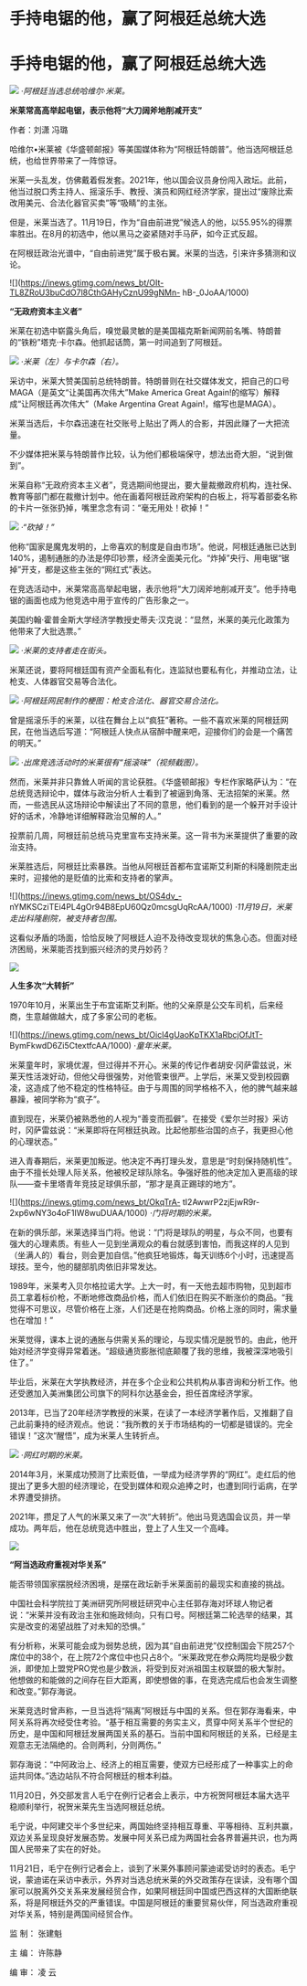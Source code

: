 # 手持电锯的他，赢了阿根廷总统大选

# 手持电锯的他，赢了阿根廷总统大选

![](https://inews.gtimg.com/news_bt/OIbpeIlmKWU1ere32GEjgHfDRiiJDLtsybEaVkLvbnbd0AA/1000)
_·阿根廷当选总统哈维尔·米莱。_

**米莱常高高举起电锯，表示他将“大刀阔斧地削减开支”**

作者：刘潇 冯璐

哈维尔•米莱被《华盛顿邮报》等美国媒体称为“阿根廷特朗普”。他当选阿根廷总统，也给世界带来了一阵惊讶。

米莱一头乱发，仿佛戴着假发套。2021年，他以国会议员身份闯入政坛。此前，他当过脱口秀主持人、摇滚乐手、教授、演员和网红经济学家，提出过“废除比索改用美元、合法化器官买卖”等“吸睛”的主张。

但是，米莱当选了。11月19日，作为“自由前进党”候选人的他，以55.95%的得票率胜出。在8月的初选中，他以黑马之姿紧随对手马萨，如今正式反超。

在阿根廷政治光谱中，“自由前进党”属于极右翼。米莱的当选，引来许多猜测和议论。

![](https://inews.gtimg.com/news_bt/OIt-TL8ZRoU3buCdO7l8CthGAHyCznU99gNMn-
hB-_0JoAA/1000)

**“无政府资本主义者”**

米莱在初选中崭露头角后，嗅觉最灵敏的是美国福克斯新闻网前名嘴、特朗普的“铁粉”塔克·卡尔森。他抓起话筒，第一时间追到了阿根廷。

![](https://inews.gtimg.com/news_bt/OYKe7dUfyNUvf0fpbJx2Gyw1M1pUqdKy7m7kcY8DR9jcoAA/1000)
_·米莱（左）与卡尔森（右）。_

采访中，米莱大赞美国前总统特朗普。特朗普则在社交媒体发文，把自己的口号MAGA（是英文“让美国再次伟大”Make America Great
Again!的缩写）解释成“让阿根廷再次伟大”（Make Argentina Great Again!，缩写也是MAGA）。

米莱当选后，卡尔森迅速在社交账号上贴出了两人的合影，并因此赚了一大把流量。

不少媒体把米莱与特朗普作比较，认为他们都极端保守，想法出奇大胆，“说到做到”。

米莱自称“无政府资本主义者”，竞选期间他提出，要大量裁撤政府机构，连社保、教育等部门都在裁撤计划中。他在画着阿根廷政府架构的白板上，将写着部委名称的卡片一张张扔掉，嘴里念念有词：“毫无用处！砍掉！”

![](https://inews.gtimg.com/news_bt/OZLiCarxCFWo5Zsq8Yn4dz0gcW85P_Z3cy02jooFgKC4MAA/1000)
_·“砍掉！”_

他称“国家是魔鬼发明的，上帝喜欢的制度是自由市场”。他说，阿根廷通胀已达到140%，遏制通胀的办法是停印钞票，经济全面美元化。“炸掉”央行、用电锯“锯掉”开支，都是这些主张的“网红式”表达。

在竞选活动中，米莱常高高举起电锯，表示他将“大刀阔斧地削减开支”。他手持电锯的画面也成为他竞选中用于宣传的广告形象之一。

美国约翰·霍普金斯大学经济学教授史蒂夫·汉克说：“显然，米莱的美元化政策为他带来了大批选票。”

![](https://inews.gtimg.com/news_bt/OSW_1db5FUAPN36fBJ4mLsNYqVthKS6RCFpC9vWjnAhb8AA/1000)
_·米莱的支持者走在街头。_

米莱还说，要将阿根廷国有资产全面私有化，连监狱也要私有化，并推动立法，让枪支、人体器官交易等合法化。

![](https://inews.gtimg.com/news_bt/OpGgl3l56nR_XyokzbMs8f_Yh8igPf-b1KvGLf0t5ctIoAA/1000)
_·阿根廷网民制作的梗图：枪支合法化、器官交易合法化。_

曾是摇滚乐手的米莱，以往在舞台上以“疯狂”著称。一些不喜欢米莱的阿根廷网民，在他当选后写道：“阿根廷人快点从宿醉中醒来吧，迎接你们的会是一个痛苦的明天。”

![](https://inews.gtimg.com/news_bt/OcNC_J83LHo4pBAeisa9fOhAArZQ4599RjF9W7HKnYyBsAA/1000)
_·出席竞选活动时的米莱很有“摇滚味”（视频截图）。_

然而，米莱并非只靠耸人听闻的言论获胜。《华盛顿邮报》专栏作家略萨认为：“在总统竞选辩论中，媒体与政治分析人士看到了被逼到角落、无法招架的米莱。然而，一些选民从这场辩论中解读出了不同的意思，他们看到的是一个躲开对手设计好的话术，冷静地详细解释政治见解的人。”

投票前几周，阿根廷前总统马克里宣布支持米莱。这一背书为米莱提供了重要的政治支持。

米莱胜选后，阿根廷比索暴跌。当他从阿根廷首都布宜诺斯艾利斯的科隆剧院走出来时，迎接他的是贬值的比索和支持者的掌声。

![](https://inews.gtimg.com/news_bt/OS4dv_-
nYMKSCziTEi4PL4gOr94B8EpU60Qz0mcsgUqRcAA/1000) _·11月19日，米莱走出科隆剧院，被支持者包围。_

这看似矛盾的场面，恰恰反映了阿根廷人迫不及待改变现状的焦急心态。但面对经济困局，米莱能否找到振兴经济的灵丹妙药？

![](https://inews.gtimg.com/news_bt/O1yrLt6SLchFVw3FiEb3hQaJeBQqh8XDF5OnONhzmct3MAA/1000)

**人生多次“大转折”**

1970年10月，米莱出生于布宜诺斯艾利斯。他的父亲原是公交车司机，后来经商，生意越做越大，成了多家公司的老板。

![](https://inews.gtimg.com/news_bt/Oicl4gUaoKpTKX1aRbcjOfJtT-
BymFkwdD6Zi5CtextfcAA/1000) _·童年米莱。_

米莱童年时，家境优渥，但过得并不开心。米莱的传记作者胡安·冈萨雷兹说，米莱天性活泼好动，但他父母很强势，对他管束很严。上学后，米莱又受到校园霸凌，这造成了他不稳定的性格特征。由于与周围的同学格格不入，他的脾气越来越暴躁，被同学称为“疯子”。

直到现在，米莱仍被熟悉他的人视为“善变而孤僻”。在接受《爱尔兰时报》采访时，冈萨雷兹说：“米莱即将在阿根廷执政。比起他那些治国的点子，我更担心他的心理状态。”

进入青春期后，米莱更加叛逆。他决定不再打理头发，意思是“时刻保持随机性”。由于不擅长处理人际关系，他被校足球队除名。争强好胜的他决定加入更高级的球队——查卡里塔青年竞技足球俱乐部，“那才是真正踢球的地方”。

![](https://inews.gtimg.com/news_bt/OkqTrA-
tI2AwwrP2zjEjwR9r-2xp6wNY3o4oF1IW8wuDUAA/1000) _·门将时期的米莱。_

在新的俱乐部，米莱选择当门将。他说：“门将是球队的明星，与众不同，也要有强大的心理素质。有些人一见到坐满观众的看台就感到害怕，而我这样的人见到（坐满人的）看台，则会更加自信。”他疯狂地锻炼，每天训练6个小时，迅速提高球技。至今，他的腿部肌肉依旧非常发达。

1989年，米莱考入贝尔格拉诺大学。上大一时，有一天他去超市购物，见到超市员工拿着标价枪，不断地修改商品价格，而人们依旧在购买不断涨价的商品。“我觉得不可思议，尽管价格在上涨，人们还是在抢购商品。价格上涨的同时，需求量也在增加！”

米莱觉得，课本上说的通胀与供需关系的理论，与现实情况是脱节的。由此，他开始对经济学变得异常着迷。“超级通货膨胀彻底颠覆了我的思维，我被深深地吸引住了。”

毕业后，米莱在大学执教经济，并在多个企业和公共机构从事咨询和分析工作。他还受邀加入美洲集团公司旗下的阿科尔达基金会，担任首席经济学家。

2013年，已当了20年经济学教授的米莱，在读了一本经济学著作后，又推翻了自己此前秉持的经济观点。他说：“我所教的关于市场结构的一切都是错误的。完全错误！”这次“醒悟”，成为米莱人生转折点。

![](https://inews.gtimg.com/news_bt/OYx3-VJn83v-h0NvVTZavab7j7KbCAaLJxScXEBbeFn0gAA/1000)
_·网红时期的米莱。_

2014年3月，米莱成功预测了比索贬值，一举成为经济学界的“网红”。走红后的他提出了更多大胆的经济理论，在受到媒体和观众追捧之时，也遭到同行诟病，在学术界遭受排挤。

2021年，攒足了人气的米莱又来了一次“大转折”。他出马竞选国会议员，并一举成功。两年后，他在总统竞选中胜出，登上了人生又一个高峰。

![](https://inews.gtimg.com/news_bt/O0j8V-S6pB7KdDsEw1fB5XIV5OSraRLj5Z1-BBuiAOf6EAA/1000)

**“阿当选政府重视对华关系”**

能否带领国家摆脱经济困境，是摆在政坛新手米莱面前的最现实和直接的挑战。

中国社会科学院拉丁美洲研究所阿根廷研究中心主任郭存海对环球人物记者说：“米莱并没有政治主张和施政倾向，只有口号。阿根廷第二轮选举的结果，其实是改变的渴望战胜了对未知的恐惧。”

有分析称，米莱可能会成为弱势总统，因为其“自由前进党”仅控制国会下院257个席位中的38个，在上院72个席位中也只占8个。“米莱政党在参众两院均是极少数派，即使加上盟党PRO党也是少数派，将受到反对派祖国主权联盟的极大掣肘。他想做的和能做的之间存在巨大距离，即使想做的事，在竞选完成后也会发生调整和改变。”郭存海说。

米莱竞选时曾声称，一旦当选将“隔离”阿根廷与中国的关系。但在郭存海看来，中阿关系将再次经受住考验。“基于相互需要的务实主义，贯穿中阿关系半个世纪的历史，是中国和阿根廷发展两国关系的基石。当前中国和阿根廷的关系，已经是主观意志无法隔绝的。合则两利，分则两伤。”

郭存海说：“中阿政治上、经济上的相互需要，使双方已经形成了一种事实上的命运共同体。”选边站队不符合阿根廷的根本利益。

11月20日，外交部发言人毛宁在例行记者会上表示，中方祝贺阿根廷本届大选平稳顺利举行，祝贺米莱先生当选阿根廷总统。

毛宁说，中阿建交半个多世纪来，两国始终坚持相互尊重、平等相待、互利共赢，双边关系呈现良好发展态势。发展中阿关系已成为两国社会各界普遍共识，也为两国人民带来了实在的好处。

11月21日，毛宁在例行记者会上，谈到了米莱外事顾问蒙迪诺受访时的表态。毛宁说，蒙迪诺在采访中表示，外界对当选总统米莱的外交政策存在误读，没有哪个国家可以脱离外交关系来发展经贸合作，如果阿根廷同中国或巴西这样的大国断绝联系，将是阿根廷外交的严重错误。中国是阿根廷的重要贸易伙伴，阿当选政府重视对华关系，特别是两国间经贸合作。

监 制： 张建魁

主 编： 许陈静

编 审： 凌 云


